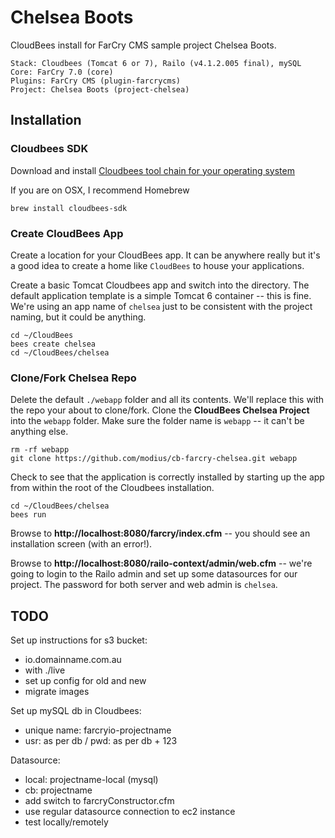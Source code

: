 # Chelsea Boots

CloudBees install for FarCry CMS sample project Chelsea Boots.

```
Stack: Cloudbees (Tomcat 6 or 7), Railo (v4.1.2.005 final), mySQL
Core: FarCry 7.0 (core)
Plugins: FarCry CMS (plugin-farcrycms)
Project: Chelsea Boots (project-chelsea)
```

## Installation

### Cloudbees SDK

Download and install [Cloudbees tool chain for your operating system](http://wiki.cloudbees.com/bin/view/RUN/BeesSDK)

If you are on OSX, I recommend Homebrew

```brew install cloudbees-sdk```


### Create CloudBees App

Create a location for your CloudBees app. It can be anywhere really but it's a good idea to create a home like ```CloudBees``` to house your applications.

Create a basic Tomcat Cloudbees app and switch into the directory. The default application template is a simple Tomcat 6 container -- this is fine. We're using an app name of ```chelsea``` just to be consistent with the project naming, but it could be anything.

```
cd ~/CloudBees
bees create chelsea
cd ~/CloudBees/chelsea
```


### Clone/Fork Chelsea Repo

Delete the default ```./webapp``` folder and all its contents. We'll replace this with the repo your about to clone/fork. Clone the **CloudBees Chelsea Project** into the ```webapp``` folder.  Make sure the folder name is ```webapp``` -- it can't be anything else.

```
rm -rf webapp
git clone https://github.com/modius/cb-farcry-chelsea.git webapp
```

Check to see that the application is correctly installed by starting up the app from within the root of the Cloudbees installation.

```
cd ~/CloudBees/chelsea
bees run
```

Browse to **http://localhost:8080/farcry/index.cfm** -- you should see an installation screen (with an error!).

Browse to **http://localhost:8080/railo-context/admin/web.cfm** -- we're going to login to the Railo admin and set up some datasources for our project. The password for both server and web admin is ```chelsea```.


## TODO

Set up instructions for s3 bucket:

- io.domainname.com.au
- with ./live
- set up config for old and new
- migrate images

Set up mySQL db in Cloudbees:

- unique name: farcryio-projectname
- usr: as per db / pwd: as per db + 123

Datasource:

- local: projectname-local (mysql)
- cb: projectname
- add switch to farcryConstructor.cfm
- use regular datasource connection to ec2 instance
- test locally/remotely

